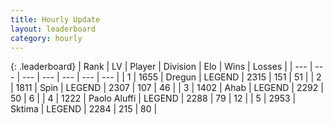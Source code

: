 ```yaml
---
title: Hourly Update
layout: leaderboard
category: hourly
---
```


{: .leaderboard}
| Rank | LV | Player | Division | Elo | Wins | Losses |
| --- | --- | --- | --- | --- | --- | --- |
| <span data-change="0">1</span> | 1655 | <span title="ID: 337810">Dregun</span> | LEGEND | <span data-change="0">2315</span> | <span data-change="0">151</span> | <span data-change="0">51</span> |
| <span data-change="0">2</span> | 1811 | <span title="ID: 498412">Spin</span> | LEGEND | <span data-change="0">2307</span> | <span data-change="0">107</span> | <span data-change="0">46</span> |
| <span data-change="1">3</span> | 1402 | <span title="ID: 402846">Ahab</span> | LEGEND | <span data-change="0">2292</span> | <span data-change="0">50</span> | <span data-change="0">6</span> |
| <span data-change="1">4</span> | 1222 | <span title="ID: 512212">Paolo Aluffi</span> | LEGEND | <span data-change="0">2288</span> | <span data-change="0">79</span> | <span data-change="0">12</span> |
| <span data-change="-2">5</span> | 2953 | <span title="ID: 353063">Sktima</span> | LEGEND | <span data-change="-14">2284</span> | <span data-change="2">215</span> | <span data-change="2">80</span> |
